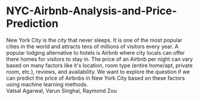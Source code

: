 # NYC-Airbnb-Analysis-and-Price-Prediction


New York City is the city that never sleeps. It is one of the most popular cities in the world and attracts tens of millions of visitors every year. A popular lodging alternative to hotels is Airbnb where city locals can offer there homes for visitors to stay in. The price of an Airbnb per night can vary based on many factors like it's location, room type (entire home/apt, private room, etc.), reviews, and availability. We want to explore the question if we can predict the price of Airbnbs in New York City based on these factors using machine learning methods. <br>
Vatsal Agarwal, Varun Singhai, Raymond Zou 
